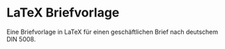# LaTeX Briefvorlage

Eine Briefvorlage in LaTeX für einen geschäftlichen Brief nach deutschem DIN 5008.
